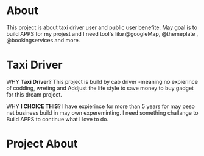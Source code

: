 # About 
This project is about taxi driver user and public user benefite. May goal is to build APPS for my projest and I need tool's like @googleMap, @themeplate , @bookingservices and more.    


# Taxi Driver
WHY <b>Taxi Driver</b>? This project is build by cab driver -meaning no expierince of codding, wreting and Addjust the life style to save money to buy gadget for this dream project.

WHY <b>I CHOICE THIS</b>? I have expierince for more than 5 years for may peso net business build in may own expereminting. 
I need something challange to Build APPS to continue what I love to do. 

# Project About



